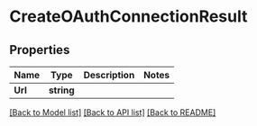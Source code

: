 # CreateOAuthConnectionResult

## Properties

Name | Type | Description | Notes
------------ | ------------- | ------------- | -------------
**Url** | **string** |  | 

[[Back to Model list]](../README#documentation-for-models) [[Back to API list]](../README#documentation-for-api-endpoints) [[Back to README]](../README)


